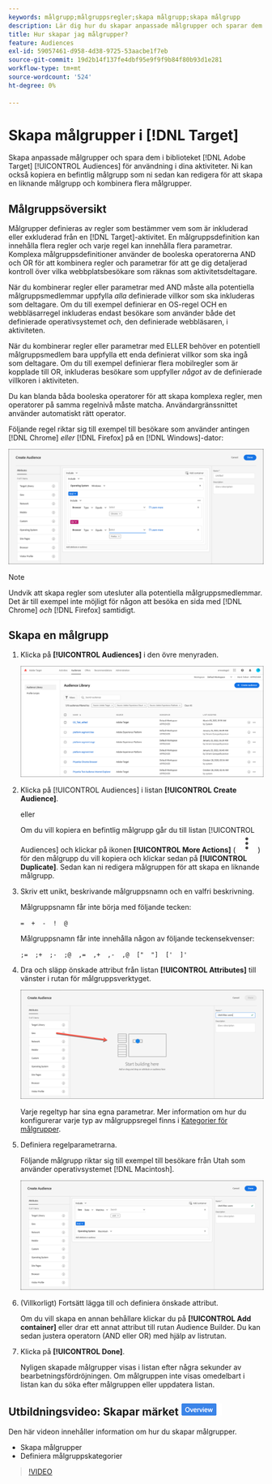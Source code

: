 ```yaml
---
keywords: målgrupp;målgruppsregler;skapa målgrupp;skapa målgrupp
description: Lär dig hur du skapar anpassade målgrupper och sparar dem i biblioteket  [!DNL Adobe Target] [!UICONTROL Audiences] för användning i aktiviteter.
title: Hur skapar jag målgrupper?
feature: Audiences
exl-id: 59057461-d958-4d38-9725-53aacbe1f7eb
source-git-commit: 19d2b14f137fe4dbf95e9f9f9b84f80b93d1e281
workflow-type: tm+mt
source-wordcount: '524'
ht-degree: 0%

---
```


# Skapa målgrupper i [!DNL Target]

Skapa anpassade målgrupper och spara dem i biblioteket [!DNL Adobe Target] [!UICONTROL Audiences] för användning i dina aktiviteter. Ni kan också kopiera en befintlig målgrupp som ni sedan kan redigera för att skapa en liknande målgrupp och kombinera flera målgrupper.

## Målgruppsöversikt

Målgrupper definieras av regler som bestämmer vem som är inkluderad eller exkluderad från en [!DNL Target]-aktivitet. En målgruppsdefinition kan innehålla flera regler och varje regel kan innehålla flera parametrar. Komplexa målgruppsdefinitioner använder de booleska operatorerna AND och OR för att kombinera regler och parametrar för att ge dig detaljerad kontroll över vilka webbplatsbesökare som räknas som aktivitetsdeltagare.

När du kombinerar regler eller parametrar med AND måste alla potentiella målgruppsmedlemmar uppfylla *alla* definierade villkor som ska inkluderas som deltagare. Om du till exempel definierar en OS-regel OCH en webbläsarregel inkluderas endast besökare som använder både det definierade operativsystemet *och*, den definierade webbläsaren, i aktiviteten.

När du kombinerar regler eller parametrar med ELLER behöver en potentiell målgruppsmedlem bara uppfylla ett enda definierat villkor som ska ingå som deltagare. Om du till exempel definierar flera mobilregler som är kopplade till OR, inkluderas besökare som uppfyller *något* av de definierade villkoren i aktiviteten.

Du kan blanda båda booleska operatorer för att skapa komplexa regler, men operatorer på samma regelnivå måste matcha. Användargränssnittet använder automatiskt rätt operator.

Följande regel riktar sig till exempel till besökare som använder antingen [!DNL Chrome] *eller* [!DNL Firefox] på en [!DNL Windows]-dator:

![Skapa målgrupp](assets/audience_create.png)

>[!NOTE]
>
>Undvik att skapa regler som utesluter alla potentiella målgruppsmedlemmar. Det är till exempel inte möjligt för någon att besöka en sida med [!DNL Chrome] *och* [!DNL Firefox] samtidigt.

## Skapa en målgrupp

1. Klicka på **[!UICONTROL Audiences]** i den övre menyraden.

   ![audiences_list image](assets/audiences_list.png)

1. Klicka på [!UICONTROL Audiences] i listan **[!UICONTROL Create Audience]**.

   eller

   Om du vill kopiera en befintlig målgrupp går du till listan [!UICONTROL Audiences] och klickar på ikonen **[!UICONTROL More Actions]** ( ![Fler åtgärder-ikon](/help/main/assets/icons/MoreSmallListVert.svg) ) för den målgrupp du vill kopiera och klickar sedan på **[!UICONTROL Duplicate]**. Sedan kan ni redigera målgruppen för att skapa en liknande målgrupp.

1. Skriv ett unikt, beskrivande målgruppsnamn och en valfri beskrivning.

   Målgruppsnamn får inte börja med följande tecken:

   `=  +  -  !  @`

   Målgruppsnamn får inte innehålla någon av följande teckensekvenser:

   `;=  ;+  ;-  ;@  ,=  ,+  ,-  ,@  ["  "]  ['  ]'`

1. Dra och släpp önskade attribut från listan **[!UICONTROL Attributes]** till vänster i rutan för målgruppsverktyget.

   ![Dra och släpp attribut](assets/drag-attribute.png)

   Varje regeltyp har sina egna parametrar. Mer information om hur du konfigurerar varje typ av målgruppsregel finns i [Kategorier för målgrupper](/help/main/c-target/c-audiences/c-target-rules/target-rules.md#concept_E3A77E42F1644503A829B5107B20880D).

1. Definiera regelparametrarna.

   Följande målgrupp riktar sig till exempel till besökare från Utah som använder operativsystemet [!DNL Macintosh].

   ![Utah/Macintosh-målgrupp](assets/adience-builder.png)

1. (Villkorligt) Fortsätt lägga till och definiera önskade attribut.

   Om du vill skapa en annan behållare klickar du på **[!UICONTROL Add container]** eller drar ett annat attribut till rutan Audience Builder. Du kan sedan justera operatorn (AND eller OR) med hjälp av listrutan.

1. Klicka på **[!UICONTROL Done]**.

   Nyligen skapade målgrupper visas i listan efter några sekunder av bearbetningsfördröjningen. Om målgruppen inte visas omedelbart i listan kan du söka efter målgruppen eller uppdatera listan.

## Utbildningsvideo: Skapar märket ![Översikt](/help/main/assets/overview.png)

Den här videon innehåller information om hur du skapar målgrupper.

* Skapa målgrupper
* Definiera målgruppskategorier

>[!VIDEO](https://video.tv.adobe.com/v/17392)
